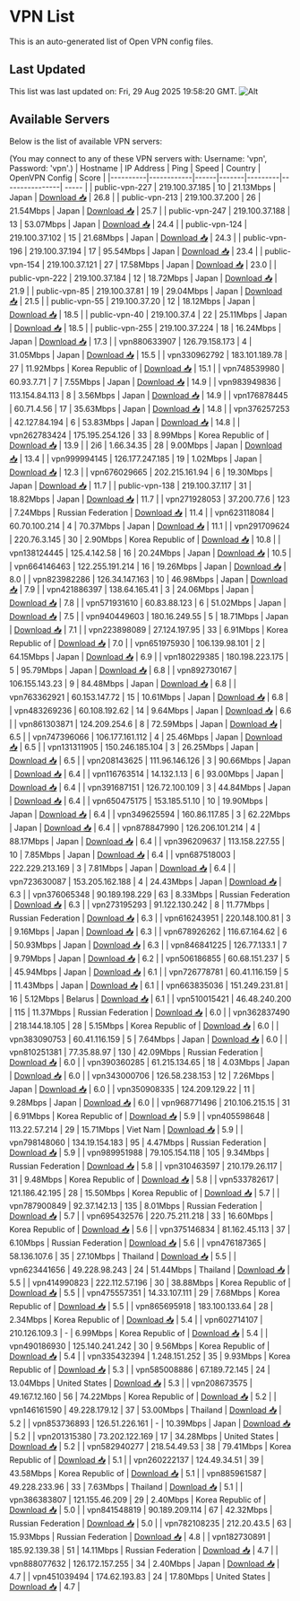 # VPN List

This is an auto-generated list of Open VPN config files.

## Last Updated

This list was last updated on: Fri, 29 Aug 2025 19:58:20 GMT.
![Alt](https://repobeats.axiom.co/api/embed/186b98318ef1479477931607c1ad7d823f12451f.svg "Repobeats analytics image")

## Available Servers

Below is the list of available VPN servers:

(You may connect to any of these VPN servers with: Username: 'vpn', Password: 'vpn'.)
| Hostname | IP Address | Ping | Speed | Country | OpenVPN Config | Score |
|----------|------------|------|-------|---------|----------------| ----- |
| public-vpn-227 | 219.100.37.185 | 10 | 21.13Mbps | Japan | [Download 📥](./configs/server_0_JP.ovpn) | 26.8 |
| public-vpn-213 | 219.100.37.200 | 26 | 21.54Mbps | Japan | [Download 📥](./configs/server_1_JP.ovpn) | 25.7 |
| public-vpn-247 | 219.100.37.188 | 13 | 53.07Mbps | Japan | [Download 📥](./configs/server_2_JP.ovpn) | 24.4 |
| public-vpn-124 | 219.100.37.102 | 15 | 21.68Mbps | Japan | [Download 📥](./configs/server_3_JP.ovpn) | 24.3 |
| public-vpn-196 | 219.100.37.194 | 17 | 95.54Mbps | Japan | [Download 📥](./configs/server_4_JP.ovpn) | 23.4 |
| public-vpn-154 | 219.100.37.121 | 27 | 17.58Mbps | Japan | [Download 📥](./configs/server_5_JP.ovpn) | 23.0 |
| public-vpn-222 | 219.100.37.184 | 12 | 18.72Mbps | Japan | [Download 📥](./configs/server_6_JP.ovpn) | 21.9 |
| public-vpn-85 | 219.100.37.81 | 19 | 29.04Mbps | Japan | [Download 📥](./configs/server_7_JP.ovpn) | 21.5 |
| public-vpn-55 | 219.100.37.20 | 12 | 18.12Mbps | Japan | [Download 📥](./configs/server_8_JP.ovpn) | 18.5 |
| public-vpn-40 | 219.100.37.4 | 22 | 25.11Mbps | Japan | [Download 📥](./configs/server_9_JP.ovpn) | 18.5 |
| public-vpn-255 | 219.100.37.224 | 18 | 16.24Mbps | Japan | [Download 📥](./configs/server_10_JP.ovpn) | 17.3 |
| vpn880633907 | 126.79.158.173 | 4 | 31.05Mbps | Japan | [Download 📥](./configs/server_11_JP.ovpn) | 15.5 |
| vpn330962792 | 183.101.189.78 | 27 | 11.92Mbps | Korea Republic of | [Download 📥](./configs/server_12_KR.ovpn) | 15.1 |
| vpn748539980 | 60.93.7.71 | 7 | 7.55Mbps | Japan | [Download 📥](./configs/server_13_JP.ovpn) | 14.9 |
| vpn983949836 | 113.154.84.113 | 8 | 3.56Mbps | Japan | [Download 📥](./configs/server_14_JP.ovpn) | 14.9 |
| vpn176878445 | 60.71.4.56 | 17 | 35.63Mbps | Japan | [Download 📥](./configs/server_15_JP.ovpn) | 14.8 |
| vpn376257253 | 42.127.84.194 | 6 | 53.83Mbps | Japan | [Download 📥](./configs/server_16_JP.ovpn) | 14.8 |
| vpn262783424 | 175.195.254.126 | 33 | 8.99Mbps | Korea Republic of | [Download 📥](./configs/server_17_KR.ovpn) | 13.9 |
| 2i6 | 1.66.34.35 | 28 | 9.00Mbps | Japan | [Download 📥](./configs/server_18_JP.ovpn) | 13.4 |
| vpn999994145 | 126.177.247.185 | 19 | 1.02Mbps | Japan | [Download 📥](./configs/server_19_JP.ovpn) | 12.3 |
| vpn676029665 | 202.215.161.94 | 6 | 19.30Mbps | Japan | [Download 📥](./configs/server_20_JP.ovpn) | 11.7 |
| public-vpn-138 | 219.100.37.117 | 31 | 18.82Mbps | Japan | [Download 📥](./configs/server_21_JP.ovpn) | 11.7 |
| vpn271928053 | 37.200.77.6 | 123 | 7.24Mbps | Russian Federation | [Download 📥](./configs/server_22_RU.ovpn) | 11.4 |
| vpn623118084 | 60.70.100.214 | 4 | 70.37Mbps | Japan | [Download 📥](./configs/server_23_JP.ovpn) | 11.1 |
| vpn291709624 | 220.76.3.145 | 30 | 2.90Mbps | Korea Republic of | [Download 📥](./configs/server_24_KR.ovpn) | 10.8 |
| vpn138124445 | 125.4.142.58 | 16 | 20.24Mbps | Japan | [Download 📥](./configs/server_25_JP.ovpn) | 10.5 |
| vpn664146463 | 122.255.191.214 | 16 | 19.26Mbps | Japan | [Download 📥](./configs/server_26_JP.ovpn) | 8.0 |
| vpn823982286 | 126.34.147.163 | 10 | 46.98Mbps | Japan | [Download 📥](./configs/server_27_JP.ovpn) | 7.9 |
| vpn421886397 | 138.64.165.41 | 3 | 24.06Mbps | Japan | [Download 📥](./configs/server_28_JP.ovpn) | 7.8 |
| vpn571931610 | 60.83.88.123 | 6 | 51.02Mbps | Japan | [Download 📥](./configs/server_29_JP.ovpn) | 7.5 |
| vpn940449603 | 180.16.249.55 | 5 | 18.71Mbps | Japan | [Download 📥](./configs/server_30_JP.ovpn) | 7.1 |
| vpn223898089 | 27.124.197.95 | 33 | 6.91Mbps | Korea Republic of | [Download 📥](./configs/server_31_KR.ovpn) | 7.0 |
| vpn651975930 | 106.139.98.101 | 2 | 64.15Mbps | Japan | [Download 📥](./configs/server_32_JP.ovpn) | 6.9 |
| vpn180229385 | 180.198.223.175 | 5 | 95.79Mbps | Japan | [Download 📥](./configs/server_33_JP.ovpn) | 6.8 |
| vpn892730167 | 106.155.143.23 | 9 | 84.48Mbps | Japan | [Download 📥](./configs/server_34_JP.ovpn) | 6.8 |
| vpn763362921 | 60.153.147.72 | 15 | 10.61Mbps | Japan | [Download 📥](./configs/server_35_JP.ovpn) | 6.8 |
| vpn483269236 | 60.108.192.62 | 14 | 9.64Mbps | Japan | [Download 📥](./configs/server_36_JP.ovpn) | 6.6 |
| vpn861303871 | 124.209.254.6 | 8 | 72.59Mbps | Japan | [Download 📥](./configs/server_37_JP.ovpn) | 6.5 |
| vpn747396066 | 106.177.161.112 | 4 | 25.46Mbps | Japan | [Download 📥](./configs/server_38_JP.ovpn) | 6.5 |
| vpn131311905 | 150.246.185.104 | 3 | 26.25Mbps | Japan | [Download 📥](./configs/server_39_JP.ovpn) | 6.5 |
| vpn208143625 | 111.96.146.126 | 3 | 90.66Mbps | Japan | [Download 📥](./configs/server_40_JP.ovpn) | 6.4 |
| vpn116763514 | 14.132.1.13 | 6 | 93.00Mbps | Japan | [Download 📥](./configs/server_41_JP.ovpn) | 6.4 |
| vpn391687151 | 126.72.100.109 | 3 | 44.84Mbps | Japan | [Download 📥](./configs/server_42_JP.ovpn) | 6.4 |
| vpn650475175 | 153.185.51.10 | 10 | 19.90Mbps | Japan | [Download 📥](./configs/server_43_JP.ovpn) | 6.4 |
| vpn349625594 | 160.86.117.85 | 3 | 62.22Mbps | Japan | [Download 📥](./configs/server_44_JP.ovpn) | 6.4 |
| vpn878847990 | 126.206.101.214 | 4 | 88.17Mbps | Japan | [Download 📥](./configs/server_45_JP.ovpn) | 6.4 |
| vpn396209637 | 113.158.227.55 | 10 | 7.85Mbps | Japan | [Download 📥](./configs/server_46_JP.ovpn) | 6.4 |
| vpn687518003 | 222.229.213.169 | 3 | 7.81Mbps | Japan | [Download 📥](./configs/server_47_JP.ovpn) | 6.4 |
| vpn723630087 | 153.205.162.188 | 4 | 24.43Mbps | Japan | [Download 📥](./configs/server_48_JP.ovpn) | 6.3 |
| vpn376065348 | 90.189.198.229 | 63 | 8.33Mbps | Russian Federation | [Download 📥](./configs/server_49_RU.ovpn) | 6.3 |
| vpn273195293 | 91.122.130.242 | 8 | 11.77Mbps | Russian Federation | [Download 📥](./configs/server_50_RU.ovpn) | 6.3 |
| vpn616243951 | 220.148.100.81 | 3 | 9.16Mbps | Japan | [Download 📥](./configs/server_51_JP.ovpn) | 6.3 |
| vpn678926262 | 116.67.164.62 | 6 | 50.93Mbps | Japan | [Download 📥](./configs/server_52_JP.ovpn) | 6.3 |
| vpn846841225 | 126.77.133.1 | 7 | 9.79Mbps | Japan | [Download 📥](./configs/server_53_JP.ovpn) | 6.2 |
| vpn506186855 | 60.68.151.237 | 5 | 45.94Mbps | Japan | [Download 📥](./configs/server_54_JP.ovpn) | 6.1 |
| vpn726778781 | 60.41.116.159 | 5 | 11.43Mbps | Japan | [Download 📥](./configs/server_55_JP.ovpn) | 6.1 |
| vpn663835036 | 151.249.231.81 | 16 | 5.12Mbps | Belarus | [Download 📥](./configs/server_56_BY.ovpn) | 6.1 |
| vpn510015421 | 46.48.240.200 | 115 | 11.37Mbps | Russian Federation | [Download 📥](./configs/server_57_RU.ovpn) | 6.0 |
| vpn362837490 | 218.144.18.105 | 28 | 5.15Mbps | Korea Republic of | [Download 📥](./configs/server_58_KR.ovpn) | 6.0 |
| vpn383090753 | 60.41.116.159 | 5 | 7.64Mbps | Japan | [Download 📥](./configs/server_59_JP.ovpn) | 6.0 |
| vpn810251381 | 77.35.88.97 | 130 | 42.09Mbps | Russian Federation | [Download 📥](./configs/server_60_RU.ovpn) | 6.0 |
| vpn390360285 | 61.215.134.65 | 18 | 4.03Mbps | Japan | [Download 📥](./configs/server_61_JP.ovpn) | 6.0 |
| vpn343000706 | 126.58.238.153 | 12 | 7.26Mbps | Japan | [Download 📥](./configs/server_62_JP.ovpn) | 6.0 |
| vpn350908335 | 124.209.129.22 | 11 | 9.28Mbps | Japan | [Download 📥](./configs/server_63_JP.ovpn) | 6.0 |
| vpn968771496 | 210.106.215.15 | 31 | 6.91Mbps | Korea Republic of | [Download 📥](./configs/server_64_KR.ovpn) | 5.9 |
| vpn405598648 | 113.22.57.214 | 29 | 15.71Mbps | Viet Nam | [Download 📥](./configs/server_65_VN.ovpn) | 5.9 |
| vpn798148060 | 134.19.154.183 | 95 | 4.47Mbps | Russian Federation | [Download 📥](./configs/server_66_RU.ovpn) | 5.9 |
| vpn989951988 | 79.105.154.118 | 105 | 9.34Mbps | Russian Federation | [Download 📥](./configs/server_67_RU.ovpn) | 5.8 |
| vpn310463597 | 210.179.26.117 | 31 | 9.48Mbps | Korea Republic of | [Download 📥](./configs/server_68_KR.ovpn) | 5.8 |
| vpn533782617 | 121.186.42.195 | 28 | 15.50Mbps | Korea Republic of | [Download 📥](./configs/server_69_KR.ovpn) | 5.7 |
| vpn787900849 | 92.37.142.13 | 135 | 8.01Mbps | Russian Federation | [Download 📥](./configs/server_70_RU.ovpn) | 5.7 |
| vpn695432576 | 220.75.211.218 | 33 | 16.60Mbps | Korea Republic of | [Download 📥](./configs/server_71_KR.ovpn) | 5.6 |
| vpn375146834 | 81.162.45.113 | 37 | 6.10Mbps | Russian Federation | [Download 📥](./configs/server_72_RU.ovpn) | 5.6 |
| vpn476187365 | 58.136.107.6 | 35 | 27.10Mbps | Thailand | [Download 📥](./configs/server_73_TH.ovpn) | 5.5 |
| vpn623441656 | 49.228.98.243 | 24 | 51.44Mbps | Thailand | [Download 📥](./configs/server_74_TH.ovpn) | 5.5 |
| vpn414990823 | 222.112.57.196 | 30 | 38.88Mbps | Korea Republic of | [Download 📥](./configs/server_75_KR.ovpn) | 5.5 |
| vpn475557351 | 14.33.107.111 | 29 | 7.68Mbps | Korea Republic of | [Download 📥](./configs/server_76_KR.ovpn) | 5.5 |
| vpn865695918 | 183.100.133.64 | 28 | 2.34Mbps | Korea Republic of | [Download 📥](./configs/server_77_KR.ovpn) | 5.4 |
| vpn602714107 | 210.126.109.3 | - | 6.99Mbps | Korea Republic of | [Download 📥](./configs/server_78_KR.ovpn) | 5.4 |
| vpn490186930 | 125.140.241.242 | 30 | 9.56Mbps | Korea Republic of | [Download 📥](./configs/server_79_KR.ovpn) | 5.4 |
| vpn335432394 | 1.248.151.252 | 35 | 9.93Mbps | Korea Republic of | [Download 📥](./configs/server_80_KR.ovpn) | 5.3 |
| vpn585008886 | 67.189.72.145 | 24 | 13.04Mbps | United States | [Download 📥](./configs/server_81_US.ovpn) | 5.3 |
| vpn208673575 | 49.167.12.160 | 56 | 74.22Mbps | Korea Republic of | [Download 📥](./configs/server_82_KR.ovpn) | 5.2 |
| vpn146161590 | 49.228.179.12 | 37 | 53.00Mbps | Thailand | [Download 📥](./configs/server_83_TH.ovpn) | 5.2 |
| vpn853736893 | 126.51.226.161 | - | 10.39Mbps | Japan | [Download 📥](./configs/server_84_JP.ovpn) | 5.2 |
| vpn201315380 | 73.202.122.169 | 17 | 34.28Mbps | United States | [Download 📥](./configs/server_85_US.ovpn) | 5.2 |
| vpn582940277 | 218.54.49.53 | 38 | 79.41Mbps | Korea Republic of | [Download 📥](./configs/server_86_KR.ovpn) | 5.1 |
| vpn260222137 | 124.49.34.51 | 39 | 43.58Mbps | Korea Republic of | [Download 📥](./configs/server_87_KR.ovpn) | 5.1 |
| vpn885961587 | 49.228.233.96 | 33 | 7.63Mbps | Thailand | [Download 📥](./configs/server_88_TH.ovpn) | 5.1 |
| vpn386383807 | 121.155.46.209 | 29 | 2.40Mbps | Korea Republic of | [Download 📥](./configs/server_89_KR.ovpn) | 5.0 |
| vpn841548819 | 90.189.209.114 | 67 | 42.32Mbps | Russian Federation | [Download 📥](./configs/server_90_RU.ovpn) | 5.0 |
| vpn782108235 | 212.20.43.5 | 63 | 15.93Mbps | Russian Federation | [Download 📥](./configs/server_91_RU.ovpn) | 4.8 |
| vpn182730891 | 185.92.139.38 | 51 | 14.11Mbps | Russian Federation | [Download 📥](./configs/server_92_RU.ovpn) | 4.7 |
| vpn888077632 | 126.172.157.255 | 34 | 2.40Mbps | Japan | [Download 📥](./configs/server_93_JP.ovpn) | 4.7 |
| vpn451039494 | 174.62.193.83 | 24 | 17.80Mbps | United States | [Download 📥](./configs/server_94_US.ovpn) | 4.7 |
